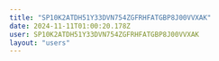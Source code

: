 ```yaml
---
title: "SP10K2ATDH51Y33DVN754ZGFRHFATGBP8J00VVXAK"
date: 2024-11-11T01:00:20.178Z
user: SP10K2ATDH51Y33DVN754ZGFRHFATGBP8J00VVXAK
layout: "users"
---
```

    
